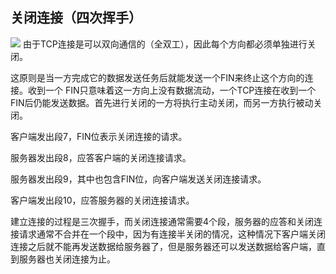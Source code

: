 ## 关闭连接（四次挥手）
![](images/tcp建立连接.png)
由于TCP连接是可以双向通信的（全双工），因此每个方向都必须单独进行关闭。

这原则是当一方完成它的数据发送任务后就能发送一个FIN来终止这个方向的连接。收到一个 FIN只意味着这一方向上没有数据流动，一个TCP连接在收到一个FIN后仍能发送数据。首先进行关闭的一方将执行主动关闭，而另一方执行被动关闭。

客户端发出段7，FIN位表示关闭连接的请求。

服务器发出段8，应答客户端的关闭连接请求。

服务器发出段9，其中也包含FIN位，向客户端发送关闭连接请求。

客户端发出段10，应答服务器的关闭连接请求。

建立连接的过程是三次握手，而关闭连接通常需要4个段，服务器的应答和关闭连接请求通常不合并在一个段中，因为有连接半关闭的情况，这种情况下客户端关闭连接之后就不能再发送数据给服务器了，但是服务器还可以发送数据给客户端，直到服务器也关闭连接为止。